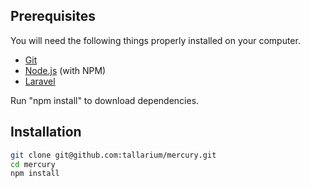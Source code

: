 ## Prerequisites

You will need the following things properly installed on your computer.

* [Git](http://git-scm.com/)
* [Node.js](http://nodejs.org/) (with NPM)
* [Laravel](https://laravel.com/)

Run "npm install" to download dependencies.

## Installation

```bash
git clone git@github.com:tallarium/mercury.git
cd mercury
npm install
```

